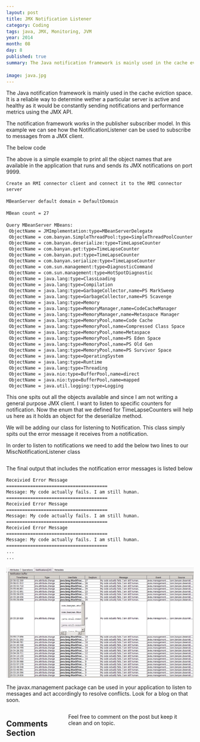 ```yaml
---
layout: post
title: JMX Notification Listener
category: Coding
tags: java, JMX, Monitoring, JVM
year: 2014
month: 08
day: 8
published: true
summary: The Java notification framework is mainly used in the cache eviction space. It is a reliable way to determine wether a particular server is active and healthy as it would be constantly sending notifications and performance metrics using the JMX API.

image: java.jpg
---
```

The Java notification framework is mainly used in the cache eviction space. It is a reliable way to determine wether a particular server is active and healthy as it would be constantly sending notifications and performance metrics using the JMX API.

The notification framework works in the publisher subscriber model. In this example we can see how the NotificationListener can be used to subscribe to messages from a JMX client.

The below code

<script src="https://gist.github.com/vallur/764ae024e101d7cc5bfe.js"></script>

The above is a simple example to print all the object names that are available in the application that runs and sends its JMX notifications on port 9999.

```
Create an RMI connector client and connect it to the RMI connector server

MBeanServer default domain = DefaultDomain

MBean count = 27

Query MBeanServer MBeans:
 ObjectName = JMImplementation:type=MBeanServerDelegate
 ObjectName = com.banyan.SimpleThreadPool:type=SimpleThreadPoolCounter
 ObjectName = com.banyan.deserialize:type=TimeLapseCounter
 ObjectName = com.banyan.get:type=TimeLapseCounter
 ObjectName = com.banyan.put:type=TimeLapseCounter
 ObjectName = com.banyan.serialize:type=TimeLapseCounter
 ObjectName = com.sun.management:type=DiagnosticCommand
 ObjectName = com.sun.management:type=HotSpotDiagnostic
 ObjectName = java.lang:type=ClassLoading
 ObjectName = java.lang:type=Compilation
 ObjectName = java.lang:type=GarbageCollector,name=PS MarkSweep
 ObjectName = java.lang:type=GarbageCollector,name=PS Scavenge
 ObjectName = java.lang:type=Memory
 ObjectName = java.lang:type=MemoryManager,name=CodeCacheManager
 ObjectName = java.lang:type=MemoryManager,name=Metaspace Manager
 ObjectName = java.lang:type=MemoryPool,name=Code Cache
 ObjectName = java.lang:type=MemoryPool,name=Compressed Class Space
 ObjectName = java.lang:type=MemoryPool,name=Metaspace
 ObjectName = java.lang:type=MemoryPool,name=PS Eden Space
 ObjectName = java.lang:type=MemoryPool,name=PS Old Gen
 ObjectName = java.lang:type=MemoryPool,name=PS Survivor Space
 ObjectName = java.lang:type=OperatingSystem
 ObjectName = java.lang:type=Runtime
 ObjectName = java.lang:type=Threading
 ObjectName = java.nio:type=BufferPool,name=direct
 ObjectName = java.nio:type=BufferPool,name=mapped
 ObjectName = java.util.logging:type=Logging
```
This one spits out all the objects available and since I am not writing a general purpose JMX client. I want to listen to specific counters for notification. Now the enum that we defined for TimeLapseCounters will help us here as it holds an object for the deserialize method.

We will be adding our class for listening to Notification. This class simply spits out the error message it receives from a notification.

<script src="https://gist.github.com/vallur/c317ff2125a9297603c5.js"></script>

In order to listen to notifications we need to add the below two lines to our MiscNotificationListener class 
```mbsc.addNotificationListener(TimeLapseCounters.deSerialize.getObjectName(),new JMXNotificationListener(),null,null); Thread.sleep(100000); 
```

The final output that includes the notification error messages is listed below

```
Receivied Error Message
======================================
Message: My code actually fails. I am still human.
======================================
Receivied Error Message
======================================
Message: My code actually fails. I am still human.
======================================
Receivied Error Message
======================================
Message: My code actually fails. I am still human.
======================================
...
...
```


![JMX Monitoring](/img/posts/notification.png)

The javax.management package can be used in your application to listen to messages and act accordingly to resolve conflicts. Look for a blog on that soon.

<div class="row">	
    <div class="span9 columns">    
		<h2>Comments Section</h2>
	    <p>Feel free to comment on the post but keep it clean and on topic.</p>	
		<div id="disqus_thread"></div>
		<script type="text/javascript">
			/* * * CONFIGURATION VARIABLES: EDIT BEFORE PASTING INTO YOUR WEBPAGE * * */
			var disqus_shortname = 'vallur'; // required: replace example with your forum shortname
			var disqus_identifier = '{{ page.url }}';
			var disqus_url = 'http://erjjones.github.com{{ page.url }}';
			
			/* * * DON'T EDIT BELOW THIS LINE * * */
			(function() {
				var dsq = document.createElement('script'); dsq.type = 'text/javascript'; dsq.async = true;
				dsq.src = 'http://' + disqus_shortname + '.disqus.com/embed.js';
				(document.getElementsByTagName('head')[0] || document.getElementsByTagName('body')[0]).appendChild(dsq);
			})();
		</script>
		<noscript>Please enable JavaScript to view the <a href="http://disqus.com/?ref_noscript">comments powered by Disqus.</a></noscript>
		<a href="http://disqus.com" class="dsq-brlink">blog comments powered by <span class="logo-disqus">Disqus</span></a>
	</div>
</div>

<!-- Twitter -->
<script>!function(d,s,id){var js,fjs=d.getElementsByTagName(s)[0];if(!d.getElementById(id)){js=d.createElement(s);js.id=id;js.src="//platform.twitter.com/widgets.js";fjs.parentNode.insertBefore(js,fjs);}}(document,"script","twitter-wjs");</script>

<!-- Google + -->
<script type="text/javascript">
  (function() {
    var po = document.createElement('script'); po.type = 'text/javascript'; po.async = true;
    po.src = 'https://apis.google.com/js/plusone.js';
    var s = document.getElementsByTagName('script')[0]; s.parentNode.insertBefore(po, s);
  })();
</script>
